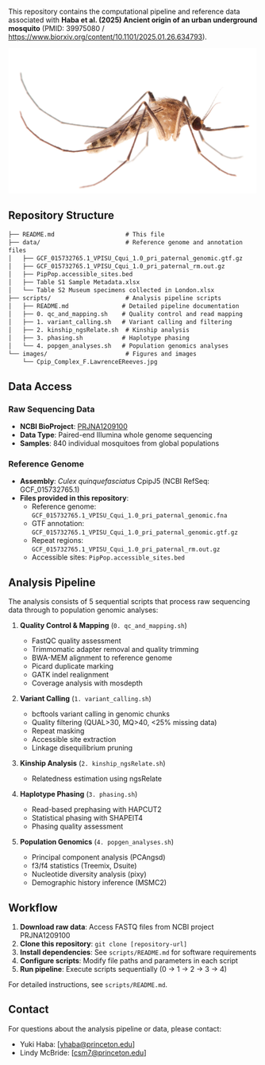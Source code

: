 This repository contains the computational pipeline and reference data associated with **Haba et al. (2025) Ancient origin of an urban underground mosquito** (PMID: 39975080 / https://www.biorxiv.org/content/10.1101/2025.01.26.634793).

<img src="images/Cpip_Complex_F.LawrenceEReeves.jpg" alt="mosquito image by Lawrence E. Reeves" width="500">

## Repository Structure

```
├── README.md                    # This file
├── data/                        # Reference genome and annotation files
│   ├── GCF_015732765.1_VPISU_Cqui_1.0_pri_paternal_genomic.gtf.gz
│   ├── GCF_015732765.1_VPISU_Cqui_1.0_pri_paternal_rm.out.gz
│   ├── PipPop.accessible_sites.bed
│   ├── Table S1 Sample Metadata.xlsx
│   └── Table S2 Museum specimens collected in London.xlsx
├── scripts/                     # Analysis pipeline scripts
│   ├── README.md               # Detailed pipeline documentation
│   ├── 0. qc_and_mapping.sh    # Quality control and read mapping
│   ├── 1. variant_calling.sh   # Variant calling and filtering
│   ├── 2. kinship_ngsRelate.sh  # Kinship analysis
│   ├── 3. phasing.sh           # Haplotype phasing
│   └── 4. popgen_analyses.sh   # Population genomics analyses
└── images/                      # Figures and images
    └── Cpip_Complex_F.LawrenceEReeves.jpg
```

## Data Access

### Raw Sequencing Data
- **NCBI BioProject**: [PRJNA1209100](https://www.ncbi.nlm.nih.gov/bioproject/PRJNA1209100)
- **Data Type**: Paired-end Illumina whole genome sequencing
- **Samples**: 840 individual mosquitoes from global populations

### Reference Genome
- **Assembly**: *Culex quinquefasciatus* CpipJ5 (NCBI RefSeq: GCF_015732765.1)
- **Files provided in this repository**:
  - Reference genome: `GCF_015732765.1_VPISU_Cqui_1.0_pri_paternal_genomic.fna`
  - GTF annotation: `GCF_015732765.1_VPISU_Cqui_1.0_pri_paternal_genomic.gtf.gz`
  - Repeat regions: `GCF_015732765.1_VPISU_Cqui_1.0_pri_paternal_rm.out.gz`
  - Accessible sites: `PipPop.accessible_sites.bed`

## Analysis Pipeline

The analysis consists of 5 sequential scripts that process raw sequencing data through to population genomic analyses:

1. **Quality Control & Mapping** (`0. qc_and_mapping.sh`)
   - FastQC quality assessment
   - Trimmomatic adapter removal and quality trimming
   - BWA-MEM alignment to reference genome
   - Picard duplicate marking
   - GATK indel realignment
   - Coverage analysis with mosdepth

2. **Variant Calling** (`1. variant_calling.sh`)
   - bcftools variant calling in genomic chunks
   - Quality filtering (QUAL>30, MQ>40, <25% missing data)
   - Repeat masking
   - Accessible site extraction
   - Linkage disequilibrium pruning

3. **Kinship Analysis** (`2. kinship_ngsRelate.sh`)
   - Relatedness estimation using ngsRelate

4. **Haplotype Phasing** (`3. phasing.sh`)
   - Read-based prephasing with HAPCUT2
   - Statistical phasing with SHAPEIT4
   - Phasing quality assessment

5. **Population Genomics** (`4. popgen_analyses.sh`)
   - Principal component analysis (PCAngsd)
   - f3/f4 statistics (Treemix, Dsuite)
   - Nucleotide diversity analysis (pixy)
   - Demographic history inference (MSMC2)

## Workflow

1. **Download raw data**: Access FASTQ files from NCBI project PRJNA1209100
2. **Clone this repository**: `git clone [repository-url]`
3. **Install dependencies**: See `scripts/README.md` for software requirements
4. **Configure scripts**: Modify file paths and parameters in each script
5. **Run pipeline**: Execute scripts sequentially (0 → 1 → 2 → 3 → 4)

For detailed instructions, see `scripts/README.md`.

## Contact

For questions about the analysis pipeline or data, please contact:
- Yuki Haba: [yhaba@princeton.edu]
- Lindy McBride: [csm7@princeton.edu]
